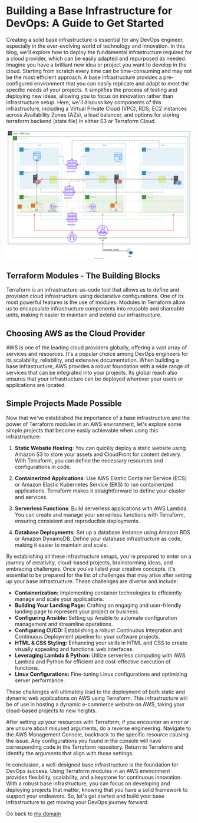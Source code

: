 # Building a Base Infrastructure for DevOps: A Guide to Get Started

Creating a solid base infrastructure is essential for any DevOps engineer, especially in the ever-evolving world of technology and innovation. In this blog, we'll explore how to deploy the fundamental infrastructure required for a cloud provider, which can be easily adapted and repurposed as needed. 
Imagine you have a brilliant new idea or project you want to develop in the cloud. Starting from scratch every time can be time-consuming and may not be the most efficient approach. A base infrastructure provides a pre-configured environment that you can easily replicate and adapt to meet the specific needs of your projects. It simplifies the process of testing and deploying new ideas, allowing you to focus on innovation rather than infrastructure setup.
Here, we'll discuss key components of this infrastructure, including a Virtual Private Cloud (VPC), RDS, EC2 instances across Availability Zones (AZs), a load balancer, and options for storing terraform backend (state file) in either S3 or Terraform Cloud.

![Base-infra](https://github.com/MoRoble/AWS-Projects/blob/cf7c85a57b2579b5d6403eeb71976b0a687b9860/Base-Infrastructure/Base-infrastructure.svg)
## Terraform Modules - The Building Blocks

Terraform is an infrastructure-as-code tool that allows us to define and provision cloud infrastructure using declarative configurations. One of its most powerful features is the use of modules. Modules in Terraform allow us to encapsulate infrastructure components into reusable and shareable units, making it easier to maintain and extend our infrastructure.

## Choosing AWS as the Cloud Provider

AWS is one of the leading cloud providers globally, offering a vast array of services and resources. It's a popular choice among DevOps engineers for its scalability, reliability, and extensive documentation. When building a base infrastructure, AWS provides a robust foundation with a wide range of services that can be integrated into your projects. Its global reach also ensures that your infrastructure can be deployed wherever your users or applications are located.

## Simple Projects Made Possible

Now that we've established the importance of a base infrastructure and the power of Terraform modules in an AWS environment, let's explore some simple projects that become easily achievable when using this infrastructure:

1. **Static Website Hosting**: You can quickly deploy a static website using Amazon S3 to store your assets and CloudFront for content delivery. With Terraform, you can define the necessary resources and configurations in code.

2. **Containerized Applications**: Use AWS Elastic Container Service (ECS) or Amazon Elastic Kubernetes Service (EKS) to run containerized applications. Terraform makes it straightforward to define your cluster and services.

3. **Serverless Functions**: Build serverless applications with AWS Lambda. You can create and manage your serverless functions with Terraform, ensuring consistent and reproducible deployments.

4. **Database Deployments**: Set up a database instance using Amazon RDS or Amazon DynamoDB. Define your database infrastructure as code, making it easier to maintain and scale.

By establishing all these infrastructure setups, you're prepared to enter on a journey of creativity, cloud-based projects,  brainstorming ideas, and embracing challenges. Once you've listed your creative concepts, it's essential to be prepared for the list of challenges that may arise after setting up your base infrastructure. These challenges are diverse and include:

* **Containerization:** Implementing container technologies to efficiently manage and scale your applications.
* **Building Your Landing Page:** Crafting an engaging and user-friendly landing page to represent your project or business.
* **Configuring Ansible:** Setting up Ansible to automate configuration management and streamline operations.
* **Configuring CI/CD:** Establishing a robust Continuous Integration and Continuous Deployment pipeline for your software projects.
* **HTML & CSS Styling:** Enhancing your skills in HTML and CSS to create visually appealing and functional web interfaces.
* **Leveraging Lambda & Python:** Utilize serverless computing with AWS Lambda and Python for efficient and cost-effective execution of functions.
* **Linux Configurations:** Fine-tuning Linux configurations and optimizing server performance.

These challenges will ultimately lead to the deployment of both static and dynamic web applications on AWS using Terraform. This infrastructure will be of use in hosting a dynamic e-commerce website on AWS, taking your cloud-based projects to new heights.

After setting up your resources with Terraform, if you encounter an error or are unsure about misused arguments, do a reverse engineering. Navigate to the AWS Management Console, backtrack to the specific resource causing the issue. Any configurations you found in the console will have corresponding code in the Terraform repository. Return to Terraform and identify the arguments that align with those settings.

In conclusion, a well-designed base infrastructure is the foundation for DevOps success. Using Terraform modules in an AWS environment provides flexibility, scalability, and a keystone for continuous innovation. With a robust base infrastructure, you can focus on developing and deploying projects that matter, knowing that you have a solid framework to support your endeavors. So, let's get started and build your base infrastructure to get moving your DevOps journey forward.

Go back to [my domain](https://roble.cloud/portfolio)
